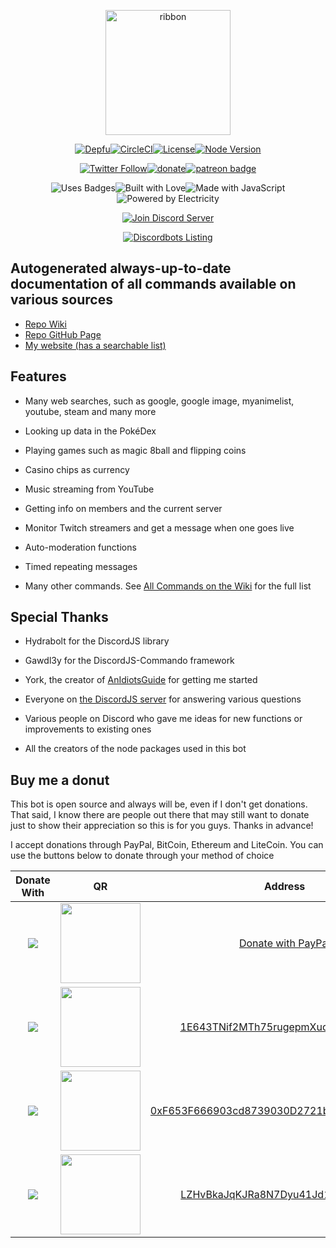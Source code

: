 <div align="center">

  <p>
  <a href="https://favna.xyz/ribbon"><img src="https://favna.xyz/images/ribbonhost/GitHubBanner.png" height="200" alt="ribbon"/></a>
  </p>

  <p>
   <a href="https://depfu.com/repos/Favna/Ribbon"><img src="https://img.shields.io/depfu/Favna/Ribbon.svg?style=for-the-badge" alt="Depfu" /></a><!--
--><a href="https://circleci.com/gh/Favna/Ribbon/tree/master"><img src="https://img.shields.io/circleci/project/github/Favna/Ribbon.svg?style=for-the-badge" alt="CircleCI"></a><!--
--><a href="https://github.com/Favna/Ribbon/blob/master/LICENSE.md"><img src="https://img.shields.io/github/license/favna/ribbon.svg?style=for-the-badge" alt="License"></a><!--
--><a href="https://www.npmjs.com/package/discord-ribbon"><img src="https://img.shields.io/node/v/discord-ribbon.svg?style=for-the-badge" alt="Node Version"></a>
  </p>
  <p>
<a href="https://twitter.com/Favna_"><img src="https://img.shields.io/twitter/follow/espadrine.svg?style=for-the-badge&label=Follow" alt="Twitter Follow"></a><!--
--><a href="https://www.paypal.com/cgi-bin/webscr?cmd=_s-xclick&hosted_button_id=XMAYCF9SDHZ34"><img src="https://img.shields.io/badge/Donate-PayPal-547ab8.svg?style=for-the-badge" alt="donate" title="Donate with PayPal" /></a><!--
--><a href="https://www.patreon.com/bePatron?u=9336537"><img src="https://i.imgur.com/05PzBRU.png" alt="patreon badge" title="Become a Patron"></a>
  </p>
  
  <p>
  <img src="https://forthebadge.com/images/badges/uses-badges.svg" alt="Uses Badges"><!--
--><img src="https://forthebadge.com/images/badges/built-with-love.svg" alt="Built with Love"><!--
--><img src="https://forthebadge.com/images/badges/made-with-javascript.svg" alt="Made with JavaScript"><!--
--><img src="https://forthebadge.com/images/badges/powered-by-electricity.svg" alt="Powered by Electricity">
  </p>

  <p>
    <a href="https://discord.gg/zdt5yQt"><img src="https://canary.discordapp.com/api/guilds/246821351585742851/widget.png?style=banner2" alt="Join Discord Server"/></a>
  </p>

  <p>
  <a href="https://discordbots.org/bot/376520643862331396"><img src="https://discordbots.org/api/widget/376520643862331396.svg?topcolor=697EC4&middlecolor=303333" alt="Discordbots Listing" /></a>
  </p>
</div>

## Autogenerated always-up-to-date documentation of all commands available on various sources

- [Repo Wiki](https://github.com/Favna/Ribbon/wiki/All-Commands)
- [Repo GitHub Page](https://favna.github.io/Ribbon/)
- [My website (has a searchable list)](https://favna.xyz/ribbon)


## Features

- Many web searches, such as google, google image, myanimelist, youtube, steam and many more

- Looking up data in the PokéDex

- Playing games such as magic 8ball and flipping coins

- Casino chips as currency

- Music streaming from YouTube

- Getting info on members and the current server

- Monitor Twitch streamers and get a message when one goes live

- Auto-moderation functions

- Timed repeating messages

- Many other commands. See [All Commands on the Wiki](https://github.com/Favna/Ribbon/wiki/All-Commands) for the full list

## Special Thanks

- Hydrabolt for the DiscordJS library

- Gawdl3y for the DiscordJS-Commando framework

- York, the creator of [AnIdiotsGuide](https://anidiots.guide/) for getting me started

- Everyone on [the DiscordJS server](https://discord.gg/bRCvFy9) for answering various questions

- Various people on Discord who gave me ideas for new functions or improvements to existing ones

- All the creators of the node packages used in this bot

## Buy me a donut

This bot is open source and always will be, even if I don't get donations. That said, I know there are people out there that may still want to donate just to show their appreciation so this is for you guys. Thanks in advance!

I accept donations through PayPal, BitCoin, Ethereum and LiteCoin. You can use the buttons below to donate through your method of choice

|Donate With|QR|Address|
|:---:|:---:|:---:|
<a href="https://www.paypal.com/cgi-bin/webscr?cmd=_s-xclick&hosted_button_id=XMAYCF9SDHZ34"><img src="https://favna.xyz/images/ribbonhost/paypaldonate.png"></a>|<a href="https://www.paypal.com/cgi-bin/webscr?cmd=_s-xclick&hosted_button_id=XMAYCF9SDHZ34"><img src="https://favna.xyz/images/ribbonhost/paypalqr.png" width="128"></a>|[Donate with PayPal](https://www.paypal.com/cgi-bin/webscr?cmd=_s-xclick&hosted_button_id=XMAYCF9SDHZ34)|
<img src="https://favna.xyz/images/ribbonhost/bitcoindonate.png">|<img src="https://favna.xyz/images/ribbonhost/bitcoinqr.png" width="128">|<a href="bitcoin:1E643TNif2MTh75rugepmXuq35Tck4TnE5?amount=0.01&label=Favna%27%20Ribbon%20Discord%20Bot">1E643TNif2MTh75rugepmXuq35Tck4TnE5</a>|
<img src="https://favna.xyz/images/ribbonhost/ethereumdonate.png">|<img src="https://favna.xyz/images/ribbonhost/ethereumqr.png" width="128">|<a href="ethereum:0xF653F666903cd8739030D2721bF01095896F5D6E?amount=0.01&label=Favna%27%20Ribbon%20Discord%20Bot">0xF653F666903cd8739030D2721bF01095896F5D6E</a>|
<img src="https://favna.xyz/images/ribbonhost/litecoindonate.png">|<img src="https://favna.xyz/images/ribbonhost/litecoinqr.png" width="128">|<a href="litecoin:LZHvBkaJqKJRa8N7Dyu41Jd1PDBAofCik6?amount=0.01&label=Favna%27%20Ribbon%20Discord%20Bot">LZHvBkaJqKJRa8N7Dyu41Jd1PDBAofCik6</a>|
